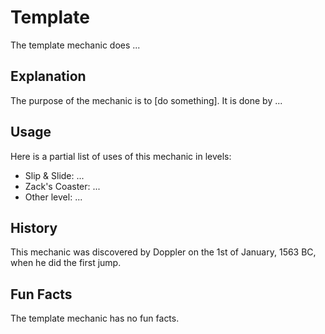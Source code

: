 # Template
The template mechanic does ...
## Explanation
The purpose of the mechanic is to [do something]. It is done by ...
## Usage
Here is a partial list of uses of this mechanic in levels:
- Slip & Slide: ...
- Zack's Coaster: ...
- Other level: ...
## History
This mechanic was discovered by Doppler on the 1st of January, 1563 BC, when he did the first jump.
## Fun Facts
The template mechanic has no fun facts.
